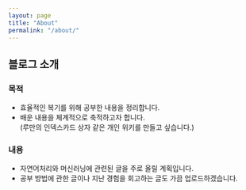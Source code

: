 ```yaml
---
layout: page
title: "About"
permalink: "/about/"
---
```


## 블로그 소개

### 목적
  - 효율적인 복기를 위해 공부한 내용을 정리합니다.
  - 배운 내용을 체계적으로 축적하고자 합니다. <br/>
    (루만의 인덱스카드 상자 같은 개인 위키를 만들고 싶습니다.)

### 내용
  - 자연어처리와 머신러닝에 관련된 글을 주로 올릴 계획입니다.
  - 공부 방법에 관한 글이나 지난 경험을 회고하는 글도 가끔 업로드하겠습니다.
